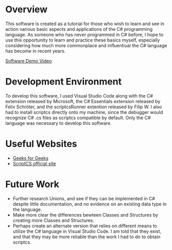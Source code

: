 # Overview
This software is created as a tutorial for those who wish to learn and see in action various basic aspects and applications of the C# programming language. As someone who has never programmed in C# before, I hope to use this opportunity to learn and practice these basics myself, especially considering how much more commonplace and influentiual the C# language has become in recent years.

[Software Demo Video](https://www.youtube.com/watch?v=ysze7ruUwy0)

# Development Environment

To develop this software, I used Visual Studio Code along with the C# extension released by Microsoft, the C# Essentials extension released by Felix Schröter, and the scriptcsRunner extention released by Filip W. I also had to install scriptcs directly onto my machine, since the debugger would recognize C# .cs files as scriptcs compatible by default. Only the C# language was necessary to develop this software.

# Useful Websites

- [Geeks for Geeks](https://www.geeksforgeeks.org/setting-environment-c-sharp/)
- [ScriptCS official site](http://scriptcs.net/)

# Future Work

- Further research Unions, and see if they can be implemented in C# despite little documentation, and no evidence on an existing data type in the language.
- Make more clear the differences bewteen Classes and Structures by creating more Classes and Structures.
- Perhaps create an alternate version that relies on different means to utilize the C# language in Visual Studio Code. I am told that they exist, and that they may be more reliable than the work I had to do to obtain scriptcs.
